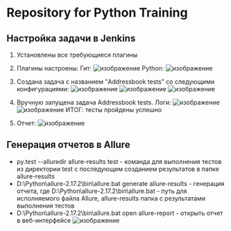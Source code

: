 # Repository for Python Training

## Настройка задачи в Jenkins
1. Установлены все требующиеся плагины
2. Плагины настроены:
Гит:
![изображение](https://user-images.githubusercontent.com/25736580/149138058-2b6d267a-b36e-4098-8f0a-cf7f2b276961.png)
Python:
![изображение](https://user-images.githubusercontent.com/25736580/149138130-3af2ec44-9c51-403b-9f1e-fb57a777a058.png)
3. Создана задача с названием "Addressbook tests" со следующими конфигурациями:
![изображение](https://user-images.githubusercontent.com/25736580/149138240-d9db5f8c-8e26-4898-a6e5-a0bfc09e879c.png)
![изображение](https://user-images.githubusercontent.com/25736580/149138370-a60a2ad0-8c9c-4110-b66e-dc80b1eb4d82.png)
![изображение](https://user-images.githubusercontent.com/25736580/149140033-3553fd52-2b6b-471e-b0f3-bef5737eb367.png)

4. Вручную запущена задача Addressbook tests. Логи:
![изображение](https://user-images.githubusercontent.com/25736580/149138537-0fe19176-1ece-4a1d-b5b3-c6f54d1b4eba.png)
![изображение](https://user-images.githubusercontent.com/25736580/149138568-3c4c3919-c742-45fc-9b0a-1953be45f4b8.png)
ИТОГ: тесты пройдены успешно
5. Отчет:
![изображение](https://user-images.githubusercontent.com/25736580/149140098-03bd84e8-f360-4300-8a67-9872a973c9da.png)

## Генерация отчетов в Allure
* py.test --alluredir allure-results test - команда для выполнения тестов из директории test с последующим созданием результатов в папке allure-results
* D:\Python\allure-2.17.2\bin\allure.bat generate allure-results - генерация отчета, где D:\Python\allure-2.17.2\bin\allure.bat - путь для исполняемого файла Allure, allure-results папка с результатами выполнения тестов
* D:\Python\allure-2.17.2\bin\allure.bat open allure-report - открыть отчет в веб-интерфейсе
![изображение](https://user-images.githubusercontent.com/25736580/149185945-9eb0ec7a-7341-46d7-a40c-c215dc4ab349.png)

